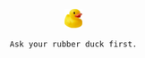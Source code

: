 <p align="center">
  <img src="https://raw.githubusercontent.com/pinkyyylam/pinkyyylam/master/images/duck.png" width="32px">
  <br><br>
  <samp>
    Ask your rubber duck first.
  </samp>
</p>


